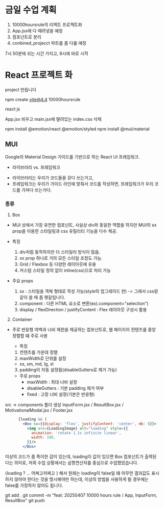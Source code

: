 # 금일 수업 계획
1. 10000hoursrule의 리액트 프로젝트화
  1. App.jsx에 다 때려넣을 예정
  2. 컴포넌트로 분리
2. conbined_projecct 파트를 좀 다룰 예정

7시 50분에 쉬는 시간 가지고, 8시에 바로 시작

# React 프로젝트 화

project 만듭니다

npm create vite@4.4
10000hoursrule

react
js

App.jsx 비우고
main.jsx에 딸려있는 index.css 삭제


npm install @emotion/react @emotion/styled
npm install @mui/material

## MUI
Google의 Material Design 가이드를 기반으로 하는 React UI 프레임워크.

* 라이브러리 vs. 프레임워크 
- 라이브러리는 우리가 코드들을 갖다 쓰는거고,
- 프레임워크는 우리가 가이드 라인에 맞춰서 코드를 작성하면, 프레임워크가 우리 코드를 가져다 쓰는거다.

### 종류
1. Box 
- MUI 상에서 가장 유연한 컴포넌트, 사실상 div와 동일한 역할을 하지만 MUI의 sx prop을 이용한 스타일링과 css 유틸리티 기능을 다수 제공.

- 특징
  1. div처럼 동작하지만 더 스타일리 방식이 많음.
  2. sx prop 하나로 거의 모든 스타일 조정도 가능.
  3. Grid / Flexbox 등 다양한 레이아웃에 유용
  4. 커스텀 스타일 정의 없이 inline(css)으로 처리 가능

- 주요 props
  1. sx : 스타일을 객체 형태로 작성 가능(style의 업그레이드 판) -> 그래서 css랑 같이 쓸 때 좀 헷갈립니다.
  2. component : 다른 HTML 요소로 변환(ex).component="selection")
  3. display / flexDirection / justifyContent : Flex 레이아웃 구성시 활용


2. Container
- 주로 반응형 여백과 너비 제한을 제공하는 컴포넌트로, 웹 페이지의 컨텐츠를 중앙 정렬할 떄 주로 사용

  - 특징
  1. 컨텐츠를 가운데 정렬
  2. maxWidth로 단위를 설정
    - xs, sm, md, lg, xl
  3. padding이 자동 설정됨(disableGutters로 제거 가능)

  - 주로 props
    - maxWidth : 최대 너비 설정
    - disableGutters : 기본 padding 제거 여부
    - fixed : 고정 너비 설정(기본은 반응형)

src -> components 폴더 생성
InputForm.jsx / ResultBox.jsx / MotivationalModal.jsx / Footer.jsx

```jsx
      {loading && (
        <Box sx={{display: 'flex', justifyContent: 'center', mb: 8}}>
          <img src={LoadingImage} alt="loading" style={{
            animation: 'rotate 1.1s infinite linear',
            width: 100,
          }}/>
        </Box>
```

이상의 코드가 좀 특이한 감이 있는데,
loading이 값이 있으면 Box 컴포넌트가 출력된다는 의미로,
 저희 수업 상황에서는 삼항연산자를 중심으로 수업했었습니다.

{loading ? 
<Box>... 어쩌고저쩌고 </Box>
}
해서 원래는 loading이 false일 떄 아무런 결과값도 표시하지 않아야 한다는 것을 명시해야만 하는데, 이상의 방법을 사용하게 될 경우에는 false를 가정하지 않아도 됩니다.

git add .
git commit -m "feat: 20250407 10000 hours rule / App, InputForm, ResultBox" 
git push